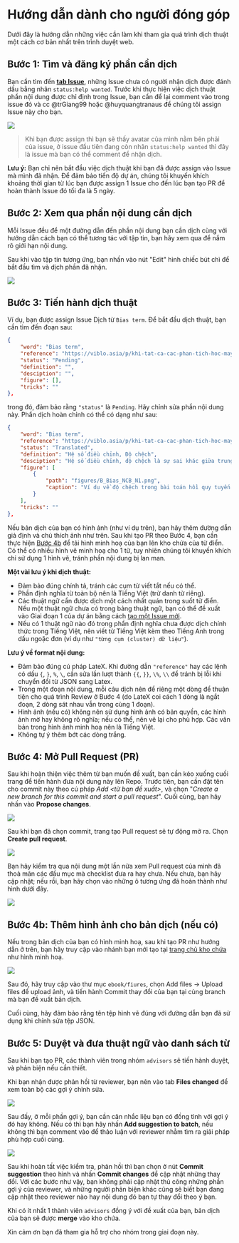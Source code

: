 # Hướng dẫn dành cho người đóng góp

Dưới đây là hướng dẫn những việc cần làm khi tham gia quá trình dịch thuật một cách cơ bản nhất trên trình duyệt web.

## Bước 1: Tìm và đăng ký phần cần dịch
Bạn cần tìm đến **[tab Issue](https://github.com/aidic-org-ebook/ai-dictionary-ebook/issues)**, những Issue chưa có người nhận dịch được đánh dấu bằng nhãn `status:help wanted`. Trước khi thực hiện việc dịch thuật phần nội dung được chỉ định trong Issue, bạn cần để lại comment vào trong issue đó và cc @trGiang99 hoặc @huyquangtranaus để chúng tôi assign Issue này cho bạn.

![](contributing-guide/issue-tab.png)
> Khi bạn được assign thì bạn sẽ thấy avatar của mình nằm bên phải của issue, ở issue đầu tiên đang còn nhãn `status:help wanted` thì đây là issue mà bạn có thể comment để nhận dịch.

**Lưu ý:** Bạn chỉ nên bắt đầu việc dịch thuật khi bạn đã được assign vào Issue mà mình đã nhận. Để đảm bảo tiến độ dự án, chúng tôi khuyến khích khoảng thời gian từ lúc bạn được assign 1 Issue cho đến lúc bạn tạo PR để hoàn thành Issue đó tối đa là 5 ngày.

## Bước 2: Xem qua phần nội dung cần dịch
Mỗi Issue đều để một đường dẫn đến phần nội dung bạn cần dịch cùng với hướng dẫn cách bạn có thể tương tác với tập tin, bạn hãy xem qua để nắm rõ giới hạn nội dung.

Sau khi vào tập tin tương ứng, bạn nhấn vào nút "Edit" hình chiếc bút chì để bắt đầu tìm và dịch phần đã nhận.

![](contributing-guide/edit-file.png)

## Bước 3: Tiến hành dịch thuật
Ví dụ, bạn được assign Issue Dịch từ `Bias term`.
Để bắt đầu dịch thuật, bạn cần tìm đến đoạn sau:
```json
{
    "word": "Bias term",
    "reference": "https://viblo.asia/p/khi-tat-ca-cac-phan-tich-hoc-may-deu-da-loi-thoi-overfitting-khong-ton-tai-XL6lAvDg5ek",
    "status": "Pending",
    "definition": "",
    "desciption": "",
    "figure": [],
    "tricks": ""
},
```
trong đó, đảm bảo rằng `"status"` là `Pending`.
Hãy chỉnh sửa phần nội dung này.
Phần dịch hoàn chỉnh có thể có dạng như sau:
```json
{
    "word": "Bias term",
    "reference": "https://viblo.asia/p/khi-tat-ca-cac-phan-tich-hoc-may-deu-da-loi-thoi-overfitting-khong-ton-tai-XL6lAvDg5ek",
    "status": "Translated",
    "definition": "Hệ số điều chỉnh, Độ chệch",
    "desciption": "Hệ số điều chỉnh, độ chệch là sự sai khác giữa trung bình dự đoán của mô hình chúng ta đang xây dựng với giá trị chính xác để dự đoán.",
    "figure": [
        {
            "path": "figures/B_Bias_NCB_N1.png",
            "caption": "Ví dụ về độ chệch trong bài toán hồi quy tuyến tính."
        }
    ],
    "tricks": ""
},
```
Nếu bản dịch của bạn có hình ảnh (như ví dụ trên), bạn hãy thêm đường dẫn giả định và chú thích ảnh như trên.
Sau khi tạo PR theo Bước 4, bạn cần thực hiện [Bước 4b](##Bước-4b:-Thêm-hình-ảnh-cho-bản-dịch-(nếu-có)) để tải hình minh hoạ của bạn lên kho chứa của từ điển.
Có thể có nhiều hình vẽ minh hoạ cho 1 từ, tuy nhiên chúng tôi khuyến khích chỉ sử dụng 1 hình vẽ, tránh phần nội dung bị lan man.

**Một vài lưu ý khi dịch thuật:**
- Đảm bảo đúng chính tả, tránh các cụm từ viết tắt nếu có thể.
- Phần định nghĩa từ toàn bộ nên là Tiếng Việt (trừ danh từ riêng).
- Các thuật ngữ cần được dịch một cách nhất quán trong suốt từ điển. Nếu một thuật ngữ chưa có trong bảng thuật ngữ, bạn có thể đề xuất vào Giai đoạn 1 của dự án bằng cách [tạo một Issue mới](docs/CONTRIBUTING_INSTRUCTION.md).
- Nếu có 1 thuật ngữ nào đó trong phần định nghĩa chưa được dịch chính thức trong Tiếng Việt, nên viết từ Tiếng Việt kèm theo Tiếng Anh trong dấu ngoặc đơn (ví dụ như `"từng cụm (cluster) dữ liệu"`).

**Lưu ý về format nội dung:**
- Đảm bảo đúng cú pháp LateX. Khi đường dẫn `"reference"` hay các lệnh có dấu `{`, `}`, `%`, `\`, cần sửa lần lượt thành `{{`, `}}`, `\%`, `\\` để tránh bị lỗi khi chuyển đổi từ JSON sang Latex.
- Trong một đoạn nội dung, mỗi câu dịch nên để riêng một dòng để thuận tiện cho quá trình Review ở Bước 4 (do LateX coi cách 1 dòng là ngắt đoạn, 2 dòng sát nhau vẫn trong cùng 1 đoạn).
- Hình ảnh (nếu có) không nên sử dụng hình ảnh có bản quyền, các hình ảnh mờ hay không rõ nghĩa; nếu có thể, nên vẽ lại cho phù hợp. Các văn bản trong hình ảnh minh hoạ nên là Tiếng Việt.
- Không tự ý thêm bớt các dòng trắng.

## Bước 4: Mở Pull Request (PR)

Sau khi hoàn thiện việc thêm từ bạn muốn đề xuất, bạn cần kéo xuống cuối trang để tiến hành đưa nội dung này lên Repo. Trước tiên, bạn cần đặt tên cho commit này theo cú pháp *Add <từ bạn đề xuất>*, và chọn "*Create a new branch for this commit and start a pull request*". Cuối cùng, bạn hãy nhấn vào **Propose changes**.

![](contributing-guide/commit-change.png)

Sau khi bạn đã chọn commit, trang tạo Pull request sẽ tự động mở ra. Chọn **Create pull request**.

![](contributing-guide/create-PR.png)

Bạn hãy kiểm tra qua nội dung một lần nữa xem Pull request của mình đã thoả mãn các đầu mục mà checklist đưa ra hay chưa. Nếu chưa, bạn hãy cập nhật; nếu rồi, bạn hãy chọn vào những ô tương ứng đã hoàn thành như hình dưới đây.

![](contributing-guide/PR-checklist.png)


## Bước 4b: Thêm hình ảnh cho bản dịch (nếu có)

Nếu trong bản dịch của bạn có hình minh hoạ, sau khi tạo PR như hướng dẫn ở trên, bạn hãy truy cập vào nhánh bạn mới tạo tại [trang chủ kho chứa](https://github.com/aidic-org-ebook/ai-dictionary-ebook) như hình minh hoạ.

![](contributing-guide/branch-checkout.png)

Sau đó, hãy truy cập vào thư mục `ebook/fiures`, chọn Add files $\rightarrow$ Upload files để upload ảnh, và tiến hành Commit thay đổi của bạn tại cùng branch mà bạn đề xuất bản dịch.

Cuối cùng, hãy đảm bảo rằng tên tệp hình vẽ đúng với đường dẫn bạn đã sử dụng khi chỉnh sửa tệp JSON.


## Bước 5: Duyệt và đưa thuật ngữ vào danh sách từ

Sau khi bạn tạo PR, các thành viên trong nhóm `advisors` sẽ tiến hành duyệt, và phản biện nếu cần thiết.

Khi bạn nhận được phản hồi từ reviewer, bạn nên vào tab **Files changed** để xem toàn bộ các gợi ý chỉnh sửa.

![](contributing-guide/files-changed.png)

Sau đấy, ở mỗi phần gợi ý, bạn cần cân nhắc liệu bạn có đồng tình với gợi ý đó hay không. Nếu có thì bạn hãy nhấn **Add suggestion to batch**, nếu không thì bạn comment vào để thảo luận với reviewer nhằm tìm ra giải pháp phù hợp cuối cùng.

![](contributing-guide/commit-suggestions.png)

Sau khi hoàn tất việc kiểm tra, phản hồi thì bạn chọn ở nút **Commit suggestion** theo hình và nhấn **Commit changes** để cập nhật những thay đổi. Với các bước như vậy, bạn không phải cập nhật thủ công những phần gợi ý của reviewer, và những người phản biện khác cũng sẽ biết bạn đang cập nhật theo reviewer nào hay nội dung đó bạn tự thay đổi theo ý bạn.

Khi có ít nhất 1 thành viên `advisors` đồng ý với đề xuất của bạn, bản dịch của bạn sẽ được **merge** vào kho chứa.

Xin cảm ơn bạn đã tham gia hỗ trợ cho nhóm trong giai đoạn này.